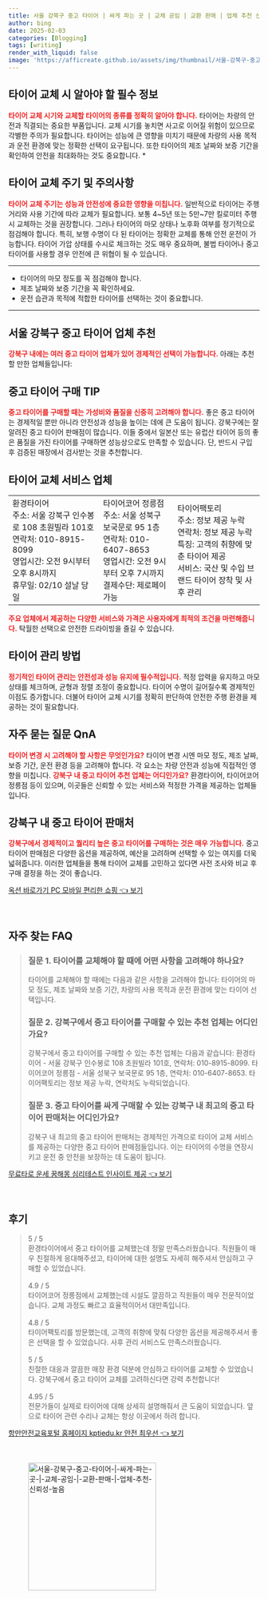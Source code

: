 ```yaml
---
title: 서울 강북구 중고 타이어 | 싸게 파는 곳 | 교체 공임 | 교환 판매 | 업체 추천 신뢰성 높음
author: bing
date: 2025-02-03
categories: [Blogging]
tags: [writing]
render_with_liquid: false
image: 'https://afficreate.github.io/assets/img/thumbnail/서울-강북구-중고-타이어-|-싸게-파는-곳-|-교체-공임-|-교환-판매-|-업체-추천-신뢰성-높음.webp'
---
```



<h2 id='타이어_교체_필수정보'>타이어 교체 시 알아야 할 필수 정보</h2>

<p><b><span style="color: #ee2323;">타이어 교체 시기와 교체할 타이어의 종류를 정확히 알아야 합니다.</span></b> 타이어는 차량의 안전과 직결되는 중요한 부품입니다. 교체 시기를 놓치면 사고로 이어질 위험이 있으므로 각별한 주의가 필요합니다. 타이어는 성능에 큰 영향을 미치기 때문에 차량의 사용 목적과 운전 환경에 맞는 정확한 선택이 요구됩니다. 또한 타이어의 제조 날짜와 보증 기간을 확인하여 안전을 최대화하는 것도 중요합니다. *</p>

<h2 id='타이어_교체주기_주의사항'>타이어 교체 주기 및 주의사항</h2>

<p><b><span style="color: #ee2323;">타이어 교체 주기는 성능과 안전성에 중요한 영향을 미칩니다.</span></b> 일반적으로 타이어는 주행 거리와 사용 기간에 따라 교체가 필요합니다. 보통 4~5년 또는 5만~7만 킬로미터 주행 시 교체하는 것을 권장합니다. 그러나 타이어의 마모 상태나 노후화 여부를 정기적으로 점검해야 합니다. 특히, 보행 수명이 다 된 타이어는 정확한 교체를 통해 안전 운전이 가능합니다. 타이어 가압 상태를 수시로 체크하는 것도 매우 중요하며, 불법 타이어나 중고 타이어를 사용할 경우 안전에 큰 위협이 될 수 있습니다.</p>

<hr />

<ul>
    <li>타이어의 마모 정도를 꼭 점검해야 합니다.</li>
    <li>제조 날짜와 보증 기간을 꼭 확인하세요.</li>
    <li>운전 습관과 목적에 적합한 타이어를 선택하는 것이 중요합니다.</li>
</ul>

<hr />

<h2 id='강북구_중고타이어_업체'>서울 강북구 중고 타이어 업체 추천</h2>

<p><b><span style="color: #ee2323;">강북구 내에는 여러 중고 타이어 업체가 있어 경제적인 선택이 가능합니다.</span></b> 아래는 추천할 만한 업체들입니다:</p>

<h2 id='중고타이어_구매_팁'>중고 타이어 구매 TIP</h2>

<p><b><span style="color: #ee2323;">중고 타이어를 구매할 때는 가성비와 품질을 신중히 고려해야 합니다.</span></b> 좋은 중고 타이어는 경제적일 뿐만 아니라 안전성과 성능을 높이는 데에 큰 도움이 됩니다. 강북구에는 잘 알려진 중고 타이어 판매점이 많습니다. 이들 중에서 일본산 또는 유럽산 타이어 등의 좋은 품질을 가진 타이어를 구매하면 성능상으로도 만족할 수 있습니다. 단, 반드시 구입 후 검증된 매장에서 검사받는 것을 추천합니다.</p>

<h2 id='타이어_교체_서비스_업체'>타이어 교체 서비스 업체</h2>

<table>
    <tr>
        <td>환경타이어<br>주소: 서울 강북구 인수봉로 108 초원빌라 101호<br>연락처: 010-8915-8099<br>영업시간: 오전 9시부터 오후 8시까지<br>휴무일: 02/10 설날 당일</td>
        <td>타이어코어 정릉점<br>주소: 서울 성북구 보국문로 95 1층<br>연락처: 010-6407-8653<br>영업시간: 오전 9시부터 오후 7시까지<br>결제수단: 제로페이 가능</td>
        <td>타이어팩토리<br>주소: 정보 제공 누락<br>연락처: 정보 제공 누락<br>특징: 고객의 취향에 맞춘 타이어 제공<br>서비스: 국산 및 수입 브랜드 타이어 장착 및 사후 관리</td>
    </tr>
</table>

<p><b><span style="color: #ee2323;">주요 업체에서 제공하는 다양한 서비스와 가격은 사용자에게 최적의 조건을 마련해줍니다.</span></b> 탁월한 선택으로 안전한 드라이빙을 즐길 수 있습니다.</p>

<h2 id='타이어_관리_방법'>타이어 관리 방법</h2>

<p><b><span style="color: #ee2323;">정기적인 타이어 관리는 안전성과 성능 유지에 필수적입니다.</span></b> 적정 압력을 유지하고 마모 상태를 체크하며, 균형과 정렬 조정이 중요합니다. 타이어 수명이 길어질수록 경제적인 이점도 증가합니다. 더불어 타이어 교체 시기를 정확히 판단하여 안전한 주행 환경을 제공하는 것이 필요합니다.</p>

<h2 id='자주_묻는_질문'>자주 묻는 질문 QnA</h2>

<p><b><span style="color: #ee2323;">타이어 변경 시 고려해야 할 사항은 무엇인가요?</span></b> 타이어 변경 시엔 마모 정도, 제조 날짜, 보증 기간, 운전 환경 등을 고려해야 합니다. 각 요소는 차량 안전과 성능에 직접적인 영향을 미칩니다. <b><span style="color: #ee2323;">강북구 내 중고 타이어 추천 업체는 어디인가요?</span></b> 환경타이어, 타이어코어 정릉점 등이 있으며, 이곳들은 신뢰할 수 있는 서비스와 적정한 가격을 제공하는 업체들입니다.</p>

<h2 id='중고_타이어_판매처'>강북구 내 중고 타이어 판매처</h2>

<p><b><span style="color: #ee2323;">강북구에서 경제적이고 퀄리티 높은 중고 타이어를 구매하는 것은 매우 가능합니다.</span></b> 중고 타이어 판매점은 다양한 옵션을 제공하여, 예산을 고려하며 선택할 수 있는 여지를 더욱 넓혀줍니다. 이러한 업체들을 통해 타이어 교체를 고민하고 있다면 사전 조사와 비교 후 구매 결정을 하는 것이 좋습니다.</p>


<p><a class="click-button" title="옥션 바로가기 PC 모바일 편리한 쇼핑" href="https://afficreate.github.io/posts/%EC%98%A5%EC%85%98-%EB%B0%94%EB%A1%9C%EA%B0%80%EA%B8%B0-PC-%EB%AA%A8%EB%B0%94%EC%9D%BC-%ED%8E%B8%EB%A6%AC%ED%95%9C-%EC%87%BC%ED%95%91/" rel="dofollow">옥션 바로가기 PC 모바일 편리한 쇼핑 👈 보기</a></p><br>
<h2 id='자주_찾는_FAQ'>자주 찾는 FAQ</h2>
<div itemscope="" itemtype="https://schema.org/FAQPage"> 
<blockquote> 
<div itemscope="" itemprop="mainEntity" itemtype="https://schema.org/Question"> 
<h3 itemprop="name">질문 1. 타이어를 교체해야 할 때에 어떤 사항을 고려해야 하나요?</h3> 
<div itemscope="" itemprop="acceptedAnswer" itemtype="https://schema.org/Answer"> 
<span itemprop="text"> 
<p>타이어를 교체해야 할 때에는 다음과 같은 사항을 고려해야 합니다: 타이어의 마모 정도, 제조 날짜와 보증 기간, 차량의 사용 목적과 운전 환경에 맞는 타이어 선택입니다.</p> 
</span> 
</div> 
</div> 

<div itemscope="" itemprop="mainEntity" itemtype="https://schema.org/Question"> 
<h3 itemprop="name">질문 2. 강북구에서 중고 타이어를 구매할 수 있는 추천 업체는 어디인가요?</h3> 
<div itemscope="" itemprop="acceptedAnswer" itemtype="https://schema.org/Answer"> 
<span itemprop="text"> 
<p>강북구에서 중고 타이어를 구매할 수 있는 추천 업체는 다음과 같습니다: 환경타이어 - 서울 강북구 인수봉로 108 초원빌라 101호, 연락처: 010-8915-8099. 타이어코어 정릉점 - 서울 성북구 보국문로 95 1층, 연락처: 010-6407-8653. 타이어팩토리는 정보 제공 누락, 연락처도 누락되었습니다.</p> 
</span> 
</div> 
</div> 

<div itemscope="" itemprop="mainEntity" itemtype="https://schema.org/Question"> 
<h3 itemprop="name">질문 3. 중고 타이어를 싸게 구매할 수 있는 강북구 내 최고의 중고 타이어 판매처는 어디인가요?</h3> 
<div itemscope="" itemprop="acceptedAnswer" itemtype="https://schema.org/Answer"> 
<span itemprop="text"> 
<p>강북구 내 최고의 중고 타이어 판매처는 경제적인 가격으로 타이어 교체 서비스를 제공하는 다양한 중고 타이어 판매점들입니다. 이는 타이어의 수명을 연장시키고 운전 중 안전을 보장하는 데 도움이 됩니다.</p> 
</span> 
</div> 
</div> 
</blockquote> 
</div>
<p><a class="click-button" title="무료타로 운세 꿈해몽 심리테스트 인사이트 제공" href="https://afficreate.github.io/posts/%EB%AC%B4%EB%A3%8C%ED%83%80%EB%A1%9C-%EC%9A%B4%EC%84%B8-%EA%BF%88%ED%95%B4%EB%AA%BD-%EC%8B%AC%EB%A6%AC%ED%85%8C%EC%8A%A4%ED%8A%B8-%EC%9D%B8%EC%82%AC%EC%9D%B4%ED%8A%B8-%EC%A0%9C%EA%B3%B5/" rel="dofollow">무료타로 운세 꿈해몽 심리테스트 인사이트 제공 👈 보기</a></p><br>
<h2 id='후기'>후기</h2>
<div itemscope itemtype="https://schema.org/Product">
  <blockquote>
  <div itemprop="review" itemscope itemtype="https://schema.org/Review">
      <div itemprop="reviewRating" itemscope itemtype="https://schema.org/Rating"> <span itemprop="ratingValue">5</span> / <span itemprop="bestRating">5</span> </div>
      <span itemprop="reviewBody">환경타이어에서 중고 타이어를 교체했는데 정말 만족스러웠습니다. 직원들이 매우 친절하게 응대해주셨고, 타이어에 대한 설명도 자세히 해주셔서 안심하고 구매할 수 있었습니다.</span>
  </div>
  <br>
  <div itemprop="review" itemscope itemtype="https://schema.org/Review">
      <div itemprop="reviewRating" itemscope itemtype="https://schema.org/Rating"> <span itemprop="ratingValue">4.9</span> / <span itemprop="bestRating">5</span> </div>
      <span itemprop="reviewBody">타이어코어 정릉점에서 교체했는데 시설도 깔끔하고 직원들이 매우 전문적이었습니다. 교체 과정도 빠르고 효율적이어서 대만족입니다.</span>
  </div>
  <br>
  <div itemprop="review" itemscope itemtype="https://schema.org/Review">
      <div itemprop="reviewRating" itemscope itemtype="https://schema.org/Rating"> <span itemprop="ratingValue">4.8</span> / <span itemprop="bestRating">5</span> </div>
      <span itemprop="reviewBody">타이어팩토리를 방문했는데, 고객의 취향에 맞춰 다양한 옵션을 제공해주셔서 좋은 선택을 할 수 있었습니다. 사후 관리 서비스도 만족스러웠습니다.</span>
  </div>
  <br>
  <div itemprop="review" itemscope itemtype="https://schema.org/Review">
      <div itemprop="reviewRating" itemscope itemtype="https://schema.org/Rating"> <span itemprop="ratingValue">5</span> / <span itemprop="bestRating">5</span> </div>
      <span itemprop="reviewBody">친절한 대응과 깔끔한 매장 환경 덕분에 안심하고 타이어를 교체할 수 있었습니다. 강북구에서 중고 타이어 교체를 고려하신다면 강력 추천합니다!</span>
  </div>
  <br>
  <div itemprop="review" itemscope itemtype="https://schema.org/Review">
      <div itemprop="reviewRating" itemscope itemtype="https://schema.org/Rating"> <span itemprop="ratingValue">4.95</span> / <span itemprop="bestRating">5</span> </div>
      <span itemprop="reviewBody">전문가들이 실제로 타이어에 대해 상세히 설명해줘서 큰 도움이 되었습니다. 앞으로 타이어 관련 수리나 교체는 항상 이곳에서 하려 합니다.</span>
  </div>
  </blockquote>
</div>
<p><a class="click-button" title="항만안전교육포털 홈페이지 kptiedu.kr 안전 최우선" href="https://afficreate.github.io/posts/%ED%95%AD%EB%A7%8C%EC%95%88%EC%A0%84%EA%B5%90%EC%9C%A1%ED%8F%AC%ED%84%B8-%ED%99%88%ED%8E%98%EC%9D%B4%EC%A7%80-kptiedu.kr-%EC%95%88%EC%A0%84-%EC%B5%9C%EC%9A%B0%EC%84%A0/" rel="dofollow">항만안전교육포털 홈페이지 kptiedu.kr 안전 최우선 👈 보기</a></p><br>
<figure class="image"><img src="https://afficreate.github.io/assets/img/thumbnail/서울-강북구-중고-타이어-|-싸게-파는-곳-|-교체-공임-|-교환-판매-|-업체-추천-신뢰성-높음.webp" alt="서울-강북구-중고-타이어-|-싸게-파는-곳-|-교체-공임-|-교환-판매-|-업체-추천-신뢰성-높음" width="256" height="256"></figure>